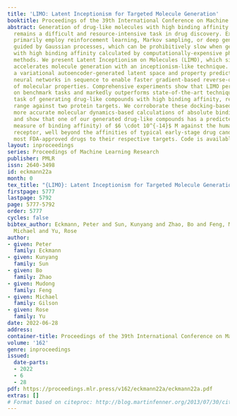 ```yaml
---
title: 'LIMO: Latent Inceptionism for Targeted Molecule Generation'
booktitle: Proceedings of the 39th International Conference on Machine Learning
abstract: Generation of drug-like molecules with high binding affinity to target proteins
  remains a difficult and resource-intensive task in drug discovery. Existing approaches
  primarily employ reinforcement learning, Markov sampling, or deep generative models
  guided by Gaussian processes, which can be prohibitively slow when generating molecules
  with high binding affinity calculated by computationally-expensive physics-based
  methods. We present Latent Inceptionism on Molecules (LIMO), which significantly
  accelerates molecule generation with an inceptionism-like technique. LIMO employs
  a variational autoencoder-generated latent space and property prediction by two
  neural networks in sequence to enable faster gradient-based reverse-optimization
  of molecular properties. Comprehensive experiments show that LIMO performs competitively
  on benchmark tasks and markedly outperforms state-of-the-art techniques on the novel
  task of generating drug-like compounds with high binding affinity, reaching nanomolar
  range against two protein targets. We corroborate these docking-based results with
  more accurate molecular dynamics-based calculations of absolute binding free energy
  and show that one of our generated drug-like compounds has a predicted $K_D$ (a
  measure of binding affinity) of $6 \cdot 10^{-14}$ M against the human estrogen
  receptor, well beyond the affinities of typical early-stage drug candidates and
  most FDA-approved drugs to their respective targets. Code is available at https://github.com/Rose-STL-Lab/LIMO.
layout: inproceedings
series: Proceedings of Machine Learning Research
publisher: PMLR
issn: 2640-3498
id: eckmann22a
month: 0
tex_title: "{LIMO}: Latent Inceptionism for Targeted Molecule Generation"
firstpage: 5777
lastpage: 5792
page: 5777-5792
order: 5777
cycles: false
bibtex_author: Eckmann, Peter and Sun, Kunyang and Zhao, Bo and Feng, Mudong and Gilson,
  Michael and Yu, Rose
author:
- given: Peter
  family: Eckmann
- given: Kunyang
  family: Sun
- given: Bo
  family: Zhao
- given: Mudong
  family: Feng
- given: Michael
  family: Gilson
- given: Rose
  family: Yu
date: 2022-06-28
address:
container-title: Proceedings of the 39th International Conference on Machine Learning
volume: '162'
genre: inproceedings
issued:
  date-parts:
  - 2022
  - 6
  - 28
pdf: https://proceedings.mlr.press/v162/eckmann22a/eckmann22a.pdf
extras: []
# Format based on citeproc: http://blog.martinfenner.org/2013/07/30/citeproc-yaml-for-bibliographies/
---
```

